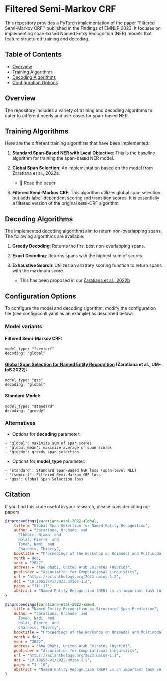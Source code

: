 # Filtered Semi-Markov CRF

This repository provides a PyTorch implementation of the paper "Filtered Semi-Markov CRF," published in the Findings of EMNLP 2023. It focuses on implementing span-based Named Entity Recognition (NER) models that feature structured training and decoding.

## Table of Contents

- [Overview](#overview)
- [Training Algorithms](#training-algorithms)
- [Decoding Algorithms](#decoding-algorithms)
- [Configuration Options](#configuration-options)


## Overview

The repository includes a variety of training and decoding algorithms to cater to different needs and use-cases for span-based NER.

## Training Algorithms

Here are the different training algorithms that have been implemented:

1. **Standard Span-Based NER with Local Objective**: This is the baseline algorithm for training the span-based NER model.
  
2. **Global Span Selection**: An implementation based on the model from Zaratiana et al., 2022a.
   - 📝 [Read the paper](https://aclanthology.org/2022.umios-1.2/)

3. **Filtered Semi-Markov CRF**: This algorithm utilizes global span selection but adds label-dependent scoring and transition scores. It is essentially a filtered version of the original semi-CRF algorithm.

## Decoding Algorithms

The implemented decoding algorithms aim to return non-overlapping spans. The following algorithms are available:

1. **Greedy Decoding**: Returns the first best non-overlapping spans.
  
2. **Exact Decoding**: Returns spans with the highest sum of scores.
  
3. **Exhaustive Search**: Utilizes an arbitrary scoring function to return spans with the maximum score.
   - This has been proposed in our [Zaratiana et al., 2022b](https://aclanthology.org/2022.umios-1.1/)


## Configuration Options

To configure the model and decoding algorithm, modify the configuration file (see config/conll.yaml as an example) as described below:

### Model variants
#### Filtered Semi-Markov CRF:
```plaintext
model_type: "fsemicrf"
decoding: "global"
```

#### [Global Span Selection for Named Entity Recognition](https://aclanthology.org/2022.umios-1.2) (Zaratiana et al., UM-IoS 2022):
```plaintext
model_type: "gss"
decoding: "global"
```

#### Standard Model:
```plaintext
model_type: "standard"
decoding: "greedy"
```

### Alternatives
* Options for **decoding** parameter:
```plaintext
- 'global': maximize sum of span scores
- 'global_mean': maximize average of span scores
- 'greedy': greedy span selection
```

* Options for **model_type** parameter:
```plaintext
- 'standard': Standard Span-Based NER loss (span-level NLL)
- 'fsemicrf': Filtered Semi-Markov CRF loss 
- 'gss': Global Span Selection loss
```

## Citation

If you find this code useful in your research, please consider citing our papers

```bibtex
@inproceedings{zaratiana-etal-2022-global,
    title = "Global Span Selection for Named Entity Recognition",
    author = "Zaratiana, Urchade  and
      Elkhbir, Niama  and
      Holat, Pierre  and
      Tomeh, Nadi  and
      Charnois, Thierry",
    booktitle = "Proceedings of the Workshop on Unimodal and Multimodal Induction of Linguistic Structures (UM-IoS)",
    month = dec,
    year = "2022",
    address = "Abu Dhabi, United Arab Emirates (Hybrid)",
    publisher = "Association for Computational Linguistics",
    url = "https://aclanthology.org/2022.umios-1.2",
    doi = "10.18653/v1/2022.umios-1.2",
    pages = "11--17",
    abstract = "Named Entity Recognition (NER) is an important task in Natural Language Processing with applications in many domains. In this paper, we describe a novel approach to named entity recognition, in which we output a set of spans (i.e., segmentations) by maximizing a global score. During training, we optimize our model by maximizing the probability of the gold segmentation. During inference, we use dynamic programming to select the best segmentation under a linear time complexity. We prove that our approach outperforms CRF and semi-CRF models for Named Entity Recognition. We will make our code publicly available.",
}
```

```bibtex
@inproceedings{zaratiana-etal-2022-named,
    title = "Named Entity Recognition as Structured Span Prediction",
    author = "Zaratiana, Urchade  and
      Tomeh, Nadi  and
      Holat, Pierre  and
      Charnois, Thierry",
    booktitle = "Proceedings of the Workshop on Unimodal and Multimodal Induction of Linguistic Structures (UM-IoS)",
    month = dec,
    year = "2022",
    address = "Abu Dhabi, United Arab Emirates (Hybrid)",
    publisher = "Association for Computational Linguistics",
    url = "https://aclanthology.org/2022.umios-1.1",
    doi = "10.18653/v1/2022.umios-1.1",
    pages = "1--10",
    abstract = "Named Entity Recognition (NER) is an important task in Natural Language Processing with applications in many domains. While the dominant paradigm of NER is sequence labelling, span-based approaches have become very popular in recent times but are less well understood. In this work, we study different aspects of span-based NER, namely the span representation, learning strategy, and decoding algorithms to avoid span overlap. We also propose an exact algorithm that efficiently finds the set of non-overlapping spans that maximizes a global score, given a list of candidate spans. We performed our study on three benchmark NER datasets from different domains. We make our code publicly available at \url{https://github.com/urchade/span-structured-prediction}.",
}
```

